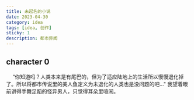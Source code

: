 ```yaml
---
title: 未起名的小说
date: 2023-04-30
category: idea
tags: [idea, 创作]
sticky: 1
description: 都市异闻
---
```


## character 0

&emsp; “你知道吗？人类本来是有尾巴的，但为了适应陆地上的生活所以慢慢退化掉了。所以将都市传说里的美人鱼定义为未退化的人类也是没问题的吧..." 我望着眼前讲得手舞足蹈的怪异男人，只觉得耳朵里喧闹。
